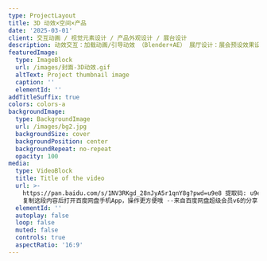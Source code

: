 ```yaml
---
type: ProjectLayout
title: 3D 动效×空间×产品
date: '2025-03-01'
client: 交互动画 / 视觉元素设计 / 产品外观设计 / 展台设计
description: 动效交互：加载动画/引导动效 （Blender+AE） 展厅设计：展会预设效果设计（对接搭建设计）产品外观：硬件外观设计（对接结构工程师）
featuredImage:
  type: ImageBlock
  url: /images/封面-3D动效.gif
  altText: Project thumbnail image
  caption: ''
  elementId: ''
addTitleSuffix: true
colors: colors-a
backgroundImage:
  type: BackgroundImage
  url: /images/bg2.jpg
  backgroundSize: cover
  backgroundPosition: center
  backgroundRepeat: no-repeat
  opacity: 100
media:
  type: VideoBlock
  title: Title of the video
  url: >-
    https://pan.baidu.com/s/1NV3RKgd_28nJyA5r1qnY8g?pwd=u9e8 提取码: u9e8
    复制这段内容后打开百度网盘手机App，操作更方便哦 --来自百度网盘超级会员v6的分享
  elementId: ''
  autoplay: false
  loop: false
  muted: false
  controls: true
  aspectRatio: '16:9'
---
```


